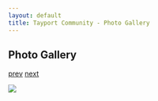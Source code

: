 ```yaml
---
layout: default
title: Tayport Community - Photo Gallery
---
```

## Photo Gallery

[prev](http://tayport.org.uk/photo/343) [next](http://tayport.org.uk/photo/345)

![ ](http://tayport.org.uk/media/344.jpg " ")

